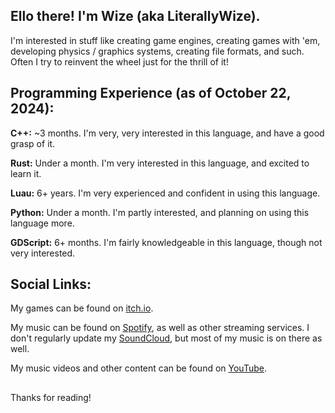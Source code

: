 ## Ello there! I'm Wize (aka LiterallyWize).

I'm interested in stuff like creating game engines, creating games with 'em, developing physics / graphics systems, creating file formats, and such.
Often I try to reinvent the wheel just for the thrill of it!

## Programming Experience (as of October 22, 2024):

**C++:**  ~3 months. I'm very, very interested in this language, and have a good grasp of it.

**Rust:**  Under a month. I'm very interested in this language, and excited to learn it.

**Luau:**  6+ years. I'm very experienced and confident in using this language.

**Python:**  Under a month. I'm partly interested, and planning on using this language more.

**GDScript:**  6+ months. I'm fairly knowledgeable in this language, though not very interested.

## Social Links:

My games can be found on [itch.io](https://literallywize.itch.io/).

My music can be found on [Spotify](https://open.spotify.com/artist/3b3SM98HFVmOcE46DSgGwQ?si=012ddd67f52d4c43), as well as other streaming services. I don't regularly update my [SoundCloud](https://soundcloud.com/literallywize), but most of my music is on there as well.

My music videos and other content can be found on [YouTube](https://www.youtube.com/@LiterallyWize).

##
Thanks for reading!
